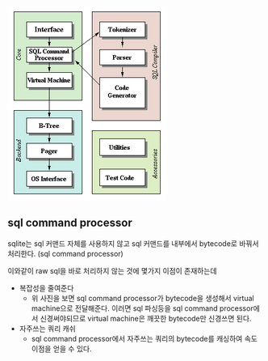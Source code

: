 
![sqlite_architecture.png](sqlite_architecture.png)

## sql command processor

sqlite는 sql 커맨드 자체를 사용하지 않고 sql 커맨드를 내부에서 bytecode로 바꿔서 처리한다. (sql command processor)

이와같이 raw sql을 바로 처리하지 않는 것에 몇가지 이점이 존재하는데

- 복잡성을 줄여준다
    - 위 사진을 보면 sql command processor가 bytecode을 생성해서 virtual machine으로 전달해준다. 이러면 sql 파싱등을 sql command processor에서 신경써야되므로 virtual machine은 깨끗한 bytecode만 신경쓰면 된다.
- 자주쓰는 쿼리 캐쉬
  - sql command processor에서 자주쓰는 쿼리의 bytecode를 캐싱하여 속도 이점을 얻을 수 있다.

